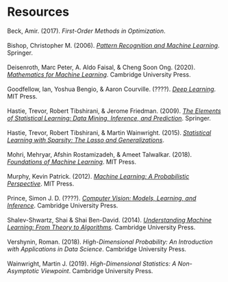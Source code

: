 # Resources

Beck, Amir. (2017). _First-Order Methods in Optimization_.<br><br>
Bishop, Christopher M. (2006). [_Pattern Recognition and Machine Learning_](https://www.microsoft.com/en-us/research/people/cmbishop/?from=http%3A%2F%2Fresearch.microsoft.com%2Fen-us%2Fum%2Fpeople%2Fcmbishop%2Fprml%2Findex.htm). Springer.<br><br>
Deisenroth, Marc Peter, A. Aldo Faisal, & Cheng Soon Ong. (2020). [_Mathematics for Machine Learning_](https://deisenroth.cc/publication/deisenroth-2020/). Cambridge University Press.<br><br>
Goodfellow, Ian, Yoshua Bengio, & Aaron Courville. (????). [_Deep Learning_](https://www.deeplearningbook.org). MIT Press.<br><br>
Hastie, Trevor, Robert Tibshirani, & Jerome Friedman. (2009). [_The Elements of Statistical Learning: Data Mining, Inference, and Prediction_](https://web.stanford.edu/~hastie/ElemStatLearn/). Springer.<br><br>
Hastie, Trevor, Robert Tibshirani, & Martin Wainwright. (2015). [_Statistical Learning with Sparsity: The Lasso and Generalizations_](https://web.stanford.edu/~hastie/StatLearnSparsity/).<br><br>
Mohri, Mehryar, Afshin Rostamizadeh, & Ameet Talwalkar. (2018). [_Foundations of Machine Learning_](https://cs.nyu.edu/~mohri/mlbook/). MIT Press.<br><br>
Murphy, Kevin Patrick. (2012). [_Machine Learning: A Probabilistic Perspective_](https://www.cs.ubc.ca/~murphyk/MLbook/). MIT Press.<br><br>
Prince, Simon J. D. (????). [_Computer Vision: Models, Learning, and Inference_](http://www.computervisionmodels.com/). Cambridge University Press.<br><br>
Shalev-Shwartz, Shai & Shai Ben-David. (2014). [_Understanding Machine Learning: From Theory to Algorithms_](https://www.cs.huji.ac.il/~shais/UnderstandingMachineLearning/). Cambridge University Press.<br><br>
Vershynin, Roman. (2018). _High-Dimensional Probability: An Introduction with Applications in Data Science_. Cambridge University Press.<br><br>
Wainwright, Martin J. (2019). _High-Dimensional Statistics: A Non-Asymptotic Viewpoint_. Cambridge University Press.<br><br>
